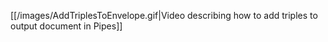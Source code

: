 [[/images/AddTriplesToEnvelope.gif|Video describing how to add triples to output document in Pipes]]